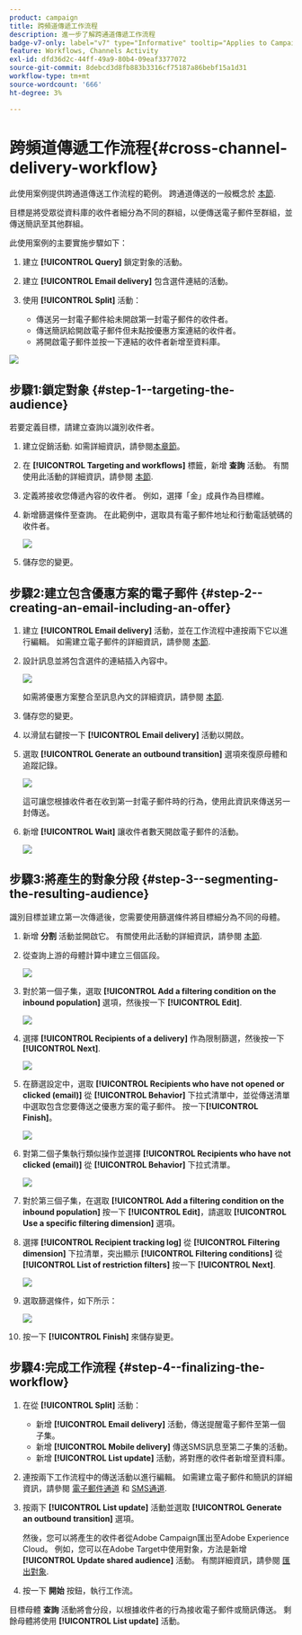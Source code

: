 ```yaml
---
product: campaign
title: 跨頻道傳遞工作流程
description: 進一步了解跨通道傳遞工作流程
badge-v7-only: label="v7" type="Informative" tooltip="Applies to Campaign Classic v7 only"
feature: Workflows, Channels Activity
exl-id: dfd36d2c-44ff-49a9-80b4-09eaf3377072
source-git-commit: 8debcd3d8fb883b3316cf75187a86bebf15a1d31
workflow-type: tm+mt
source-wordcount: '666'
ht-degree: 3%

---
```


# 跨頻道傳遞工作流程{#cross-channel-delivery-workflow}



此使用案例提供跨通道傳送工作流程的範例。 跨通道傳送的一般概念於 [本節](cross-channel-deliveries.md).

目標是將受眾從資料庫的收件者細分為不同的群組，以便傳送電子郵件至群組，並傳送簡訊至其他群組。

此使用案例的主要實施步驟如下：

1. 建立 **[!UICONTROL Query]** 鎖定對象的活動。
1. 建立 **[!UICONTROL Email delivery]** 包含選件連結的活動。
1. 使用 **[!UICONTROL Split]** 活動：

   * 傳送另一封電子郵件給未開啟第一封電子郵件的收件者。
   * 傳送簡訊給開啟電子郵件但未點按優惠方案連結的收件者。
   * 將開啟電子郵件並按一下連結的收件者新增至資料庫。

![](assets/wkf_cross-channel_7.png)

## 步驟1:鎖定對象 {#step-1--targeting-the-audience}

若要定義目標，請建立查詢以識別收件者。

1. 建立促銷活動. 如需詳細資訊，請參閱[本章節](../../campaign/using/setting-up-marketing-campaigns.md#creating-a-campaign)。
1. 在 **[!UICONTROL Targeting and workflows]** 標籤，新增 **查詢** 活動。 有關使用此活動的詳細資訊，請參閱 [本節](query.md).
1. 定義將接收您傳遞內容的收件者。 例如，選擇「金」成員作為目標維。
1. 新增篩選條件至查詢。 在此範例中，選取具有電子郵件地址和行動電話號碼的收件者。

   ![](assets/wkf_cross-channel_3.png)

1. 儲存您的變更。

## 步驟2:建立包含優惠方案的電子郵件 {#step-2--creating-an-email-including-an-offer}

1. 建立 **[!UICONTROL Email delivery]** 活動，並在工作流程中連按兩下它以進行編輯。 如需建立電子郵件的詳細資訊，請參閱 [本節](../../delivery/using/about-email-channel.md).
1. 設計訊息並將包含選件的連結插入內容中。

   ![](assets/wkf_cross-channel_1.png)

   如需將優惠方案整合至訊息內文的詳細資訊，請參閱 [本節](../../interaction/using/integrating-an-offer-via-the-wizard.md#delivering-with-a-call-to-the-offer-engine).

1. 儲存您的變更。
1. 以滑鼠右鍵按一下 **[!UICONTROL Email delivery]** 活動以開啟。
1. 選取 **[!UICONTROL Generate an outbound transition]** 選項來復原母體和追蹤記錄。

   ![](assets/wkf_cross-channel_2.png)

   這可讓您根據收件者在收到第一封電子郵件時的行為，使用此資訊來傳送另一封傳送。

1. 新增 **[!UICONTROL Wait]** 讓收件者數天開啟電子郵件的活動。

   ![](assets/wkf_cross-channel_4.png)

## 步驟3:將產生的對象分段 {#step-3--segmenting-the-resulting-audience}

識別目標並建立第一次傳遞後，您需要使用篩選條件將目標細分為不同的母體。

1. 新增 **分割** 活動並開啟它。 有關使用此活動的詳細資訊，請參閱 [本節](split.md).
1. 從查詢上游的母體計算中建立三個區段。

   ![](assets/wkf_cross-channel_6.png)

1. 對於第一個子集，選取 **[!UICONTROL Add a filtering condition on the inbound population]** 選項，然後按一下 **[!UICONTROL Edit]**.

   ![](assets/wkf_cross-channel_8.png)

1. 選擇 **[!UICONTROL Recipients of a delivery]** 作為限制篩選，然後按一下 **[!UICONTROL Next]**.

   ![](assets/wkf_cross-channel_9.png)

1. 在篩選設定中，選取 **[!UICONTROL Recipients who have not opened or clicked (email)]** 從 **[!UICONTROL Behavior]** 下拉式清單中，並從傳送清單中選取包含您要傳送之優惠方案的電子郵件。 按一下&#x200B;**[!UICONTROL Finish]**。

   ![](assets/wkf_cross-channel_10.png)

1. 對第二個子集執行類似操作並選擇 **[!UICONTROL Recipients who have not clicked (email)]** 從 **[!UICONTROL Behavior]** 下拉式清單。

   ![](assets/wkf_cross-channel_11.png)

1. 對於第三個子集，在選取 **[!UICONTROL Add a filtering condition on the inbound population]** 按一下 **[!UICONTROL Edit]**，請選取 **[!UICONTROL Use a specific filtering dimension]** 選項。
1. 選擇 **[!UICONTROL Recipient tracking log]** 從 **[!UICONTROL Filtering dimension]** 下拉清單，突出顯示 **[!UICONTROL Filtering conditions]** 從 **[!UICONTROL List of restriction filters]** 按一下 **[!UICONTROL Next]**.

   ![](assets/wkf_cross-channel_12.png)

1. 選取篩選條件，如下所示：

   ![](assets/wkf_cross-channel_13.png)

1. 按一下 **[!UICONTROL Finish]** 來儲存變更。

## 步驟4:完成工作流程 {#step-4--finalizing-the-workflow}

1. 在從 **[!UICONTROL Split]** 活動：

   * 新增 **[!UICONTROL Email delivery]** 活動，傳送提醒電子郵件至第一個子集。
   * 新增 **[!UICONTROL Mobile delivery]** 傳送SMS訊息至第二子集的活動。
   * 新增 **[!UICONTROL List update]** 活動，將對應的收件者新增至資料庫。

1. 連按兩下工作流程中的傳送活動以進行編輯。 如需建立電子郵件和簡訊的詳細資訊，請參閱 [電子郵件通道](../../delivery/using/about-email-channel.md) 和 [SMS通道](../../delivery/using/sms-channel.md).
1. 按兩下 **[!UICONTROL List update]** 活動並選取 **[!UICONTROL Generate an outbound transition]** 選項。

   然後，您可以將產生的收件者從Adobe Campaign匯出至Adobe Experience Cloud。 例如，您可以在Adobe Target中使用對象，方法是新增 **[!UICONTROL Update shared audience]** 活動。 有關詳細資訊，請參閱 [匯出對象](../../integrations/using/importing-and-exporting-audiences.md#exporting-an-audience).

1. 按一下 **開始** 按鈕，執行工作流。

目標母體 **查詢** 活動將會分段，以根據收件者的行為接收電子郵件或簡訊傳送。 剩餘母體將使用 **[!UICONTROL List update]** 活動。
